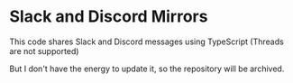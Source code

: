 # Slack and Discord Mirrors


This code shares Slack and Discord messages using TypeScript
(Threads are not supported)

But I don't have the energy to update it, so the repository will be archived.
